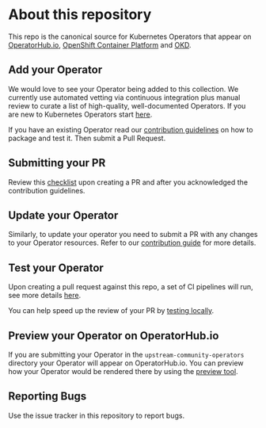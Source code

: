 # About this repository

This repo is the canonical source for Kubernetes Operators that appear on [OperatorHub.io](https://operatorhub.io), [OpenShift Container Platform](https://openshift.com) and [OKD](https://okd.io).

## Add your Operator

We would love to see your Operator being added to this collection. We currently use automated vetting via continuous integration plus manual review to curate a list of high-quality, well-documented Operators. If you are new to Kubernetes Operators start [here](https://github.com/operator-framework/getting-started).

If you have an existing Operator read our [contribution guidelines](./docs/contributing.md) on how to package and test it. Then submit a Pull Request.

## Submitting your PR

Review this [checklist](./docs/pull_request_template.md) upon creating a PR and after you acknowledged the contribution guidelines.

## Update your Operator

Similarly, to update your operator you need to submit a PR with any changes to your Operator resources. Refer to our [contribution guide](docs/contributing.md#updating-your-existing-operator) for more details.

## Test your Operator

Upon creating a pull request against this repo, a set of CI pipelines will run, see more details [here](./docs/ci.md).

You can help speed up the review of your PR by [testing locally](./docs/testing-operators.md).

## Preview your Operator on OperatorHub.io

If you are submitting your Operator in the `upstream-community-operators` directory your Operator will appear on OperatorHub.io. You can preview how your Operator would be rendered there by using the [preview tool](https://operatorhub.io/preview).

## Reporting Bugs

Use the issue tracker in this repository to report bugs.

